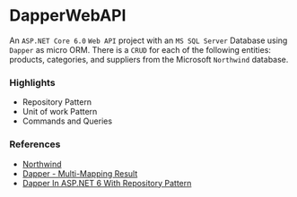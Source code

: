 # DapperWebAPI
An `ASP.NET Core 6.0` `Web API` project with an `MS SQL Server` Database using `Dapper` as micro ORM. There is a `CRUD` for each of the following entities: products, categories, and suppliers from the Microsoft `Northwind` database. 

### Highlights
- Repository Pattern
- Unit of work Pattern
- Commands and  Queries

### References
- [Northwind](https://github.com/microsoft/sql-server-samples/blob/master/samples/databases/northwind-pubs/instnwnd.sql)
- [Dapper - Multi-Mapping Result](https://dapper-tutorial.net/result-multi-mapping#example-query-multi-mapping-one-to-many)
- [Dapper In ASP.NET 6 With Repository Pattern](https://kafle.io/tutorials/asp-dot-net/dapper-in-ASP.NET-with-repository-pattern)
